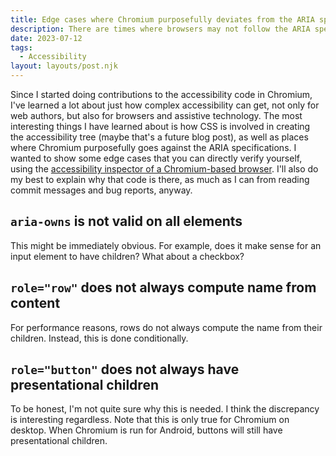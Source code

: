 ```yaml
---
title: Edge cases where Chromium purposefully deviates from the ARIA spec
description: There are times where browsers may not follow the ARIA spec to the letter, such as for performance reasons or for features needed by AT. We will take a look at some Chromium-specific edge cases.
date: 2023-07-12
tags:
  - Accessibility
layout: layouts/post.njk
---
```


Since I started doing contributions to the accessibility code in Chromium, I've learned a lot about just how complex accessibility can get, not only for web authors, but also for browsers and assistive technology. The most interesting things I have learned about is how CSS is involved in creating the accessibility tree (maybe that's a future blog post), as well as places where Chromium purposefully goes against the ARIA specifications. 
I wanted to show some edge cases that you can directly verify yourself, using the <a href="https://developer.chrome.com/docs/devtools/accessibility/reference/#pane">accessibility inspector of a Chromium-based browser</a>. I'll also do my best to explain why that code is there, as much as I can from reading commit messages and bug reports, anyway.

## <code>aria-owns</code> is not valid on all elements
This might be immediately obvious. For example, does it make sense for an input element to have children? What about a checkbox?

## <code>role="row"</code> does not always compute name from content
For performance reasons, rows do not always compute the name from their children. Instead, this is done conditionally.

## <code>role="button"</code> does not always have presentational children
To be honest, I'm not quite sure why this is needed. I think the discrepancy is interesting regardless.
Note that this is only true for Chromium on desktop. When Chromium is run for Android, buttons will still have presentational children.
